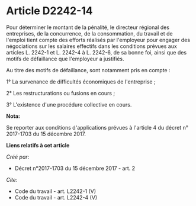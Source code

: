 # Article D2242-14

Pour déterminer le montant de la pénalité, le directeur régional des entreprises, de la concurrence, de la consommation, du
travail et de l'emploi tient compte des efforts réalisés par l'employeur pour engager des négociations sur les salaires
effectifs dans les conditions prévues aux articles L. 2242-1 et L. 2242-4 à L. 2242-6, de sa bonne foi, ainsi que des motifs
de défaillance que l'employeur a justifiés. 

Au titre des motifs de défaillance, sont notamment pris en compte : 

1° La survenance de difficultés économiques de l'entreprise ; 

2° Les restructurations ou fusions en cours ; 

3° L'existence d'une procédure collective en cours.

**Nota:**

Se reporter aux conditions d'applications prévues à l'article 4 du décret n° 2017-1703 du 15 décembre 2017.

**Liens relatifs à cet article**

_Créé par_:

  - Décret n°2017-1703 du 15 décembre 2017 - art. 2

_Cite_:

  - Code du travail - art. L2242-1 (V)
  - Code du travail - art. L2242-4 (V)
